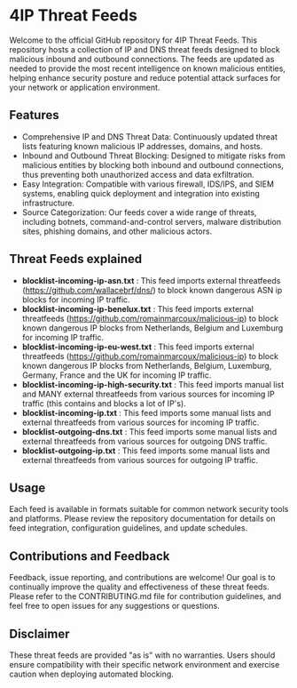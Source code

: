 # 4IP Threat Feeds
Welcome to the official GitHub repository for 4IP Threat Feeds. This repository hosts a collection of IP and DNS threat feeds designed to block malicious inbound and outbound connections. The feeds are updated as needed to provide the most recent intelligence on known malicious entities, helping enhance security posture and reduce potential attack surfaces for your network or application environment.

## Features
- Comprehensive IP and DNS Threat Data: Continuously updated threat lists featuring known malicious IP addresses, domains, and hosts.
- Inbound and Outbound Threat Blocking: Designed to mitigate risks from malicious entities by blocking both inbound and outbound connections, thus preventing both unauthorized access and data exfiltration.
- Easy Integration: Compatible with various firewall, IDS/IPS, and SIEM systems, enabling quick deployment and integration into existing infrastructure.
- Source Categorization: Our feeds cover a wide range of threats, including botnets, command-and-control servers, malware distribution sites, phishing domains, and other malicious actors.

## Threat Feeds explained
- **blocklist-incoming-ip-asn.txt** : This feed imports external threatfeeds (https://github.com/wallacebrf/dns/) to block known dangerous ASN ip blocks for incoming IP traffic.
- **blocklist-incoming-ip-benelux.txt** : This feed imports external threatfeeds (https://github.com/romainmarcoux/malicious-ip) to block known dangerous IP blocks from Netherlands, Belgium and Luxemburg for incoming IP traffic.
- **blocklist-incoming-ip-eu-west.txt** : This feed imports external threatfeeds (https://github.com/romainmarcoux/malicious-ip) to block known dangerous IP blocks from Netherlands, Belgium, Luxemburg, Germany, France and the UK for incoming IP traffic.
- **blocklist-incoming-ip-high-security.txt** : This feed imports manual list and MANY external threatfeeds from various sources for incoming IP traffic (this contains and blocks a lot of IP's).
- **blocklist-incoming-ip.txt** : This feed imports some manual lists and external threatfeeds from various sources for incoming IP traffic.
- **blocklist-outgoing-dns.txt** : This feed imports some manual lists and external threatfeeds from various sources for outgoing DNS traffic.
- **blocklist-outgoing-ip.txt** : This feed imports some manual lists and external threatfeeds from various sources for outgoing IP traffic.

## Usage
Each feed is available in formats suitable for common network security tools and platforms. Please review the repository documentation for details on feed integration, configuration guidelines, and update schedules.

## Contributions and Feedback
Feedback, issue reporting, and contributions are welcome! Our goal is to continually improve the quality and effectiveness of these threat feeds. Please refer to the CONTRIBUTING.md file for contribution guidelines, and feel free to open issues for any suggestions or questions.

## Disclaimer
These threat feeds are provided "as is" with no warranties. Users should ensure compatibility with their specific network environment and exercise caution when deploying automated blocking.
